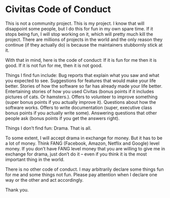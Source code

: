 # Civitas Code of Conduct

This is not a community project. This is my project. I know that will disappoint some people, but I do this for fun in my own spare time. If it stops being fun, I will stop working on it, which will pretty much kill the project. There are millions of projects in the world and the only reason they continue (if they actually do) is because the maintainers stubbornly stick at it.

With that in mind, here is the code of conduct: If it is fun for me then it is good. If it is not fun for me, then it is not good.

Things I find fun include: Bug reports that explain what you saw and what you expected to see. Suggestions for features that would make your life better. Stories of how the software so far has already made your life better. Entertaining stories of how you used Civitas (bonus points if it includes pictures of cats. Or hamsters.). Offers to volunteer to improve something (super bonus points if you actually improve it). Questions about how the software works. Offers to write documentation (super, executive class bonus points if you actually write some). Answering questions that other people ask (bonus points if you get the answers right).

Things I don’t find fun: Drama. That is all.

To some extent, I will accept drama in exchange for money. But it has to be a lot of money. Think FANG (Facebook, Amazon, Netflix and Google) level money. If you don’t have FANG level money that you are willing to give me in exchange for drama, just don’t do it – even if you think it is the most important thing in the world.

There is no other code of conduct. I may arbitrarily declare some things fun for me and some things not fun. Please pay attention when I declare one way or the other and act accordingly.

Thank you.
